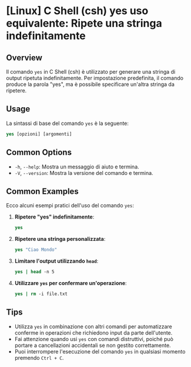 # [Linux] C Shell (csh) yes uso equivalente: Ripete una stringa indefinitamente

## Overview
Il comando `yes` in C Shell (csh) è utilizzato per generare una stringa di output ripetuta indefinitamente. Per impostazione predefinita, il comando produce la parola "yes", ma è possibile specificare un'altra stringa da ripetere.

## Usage
La sintassi di base del comando `yes` è la seguente:

```csh
yes [opzioni] [argomenti]
```

## Common Options
- `-h`, `--help`: Mostra un messaggio di aiuto e termina.
- `-V`, `--version`: Mostra la versione del comando e termina.

## Common Examples
Ecco alcuni esempi pratici dell'uso del comando `yes`:

1. **Ripetere "yes" indefinitamente**:
   ```csh
   yes
   ```

2. **Ripetere una stringa personalizzata**:
   ```csh
   yes "Ciao Mondo"
   ```

3. **Limitare l'output utilizzando `head`**:
   ```csh
   yes | head -n 5
   ```

4. **Utilizzare `yes` per confermare un'operazione**:
   ```csh
   yes | rm -i file.txt
   ```

## Tips
- Utilizza `yes` in combinazione con altri comandi per automatizzare conferme in operazioni che richiedono input da parte dell'utente.
- Fai attenzione quando usi `yes` con comandi distruttivi, poiché può portare a cancellazioni accidentali se non gestito correttamente.
- Puoi interrompere l'esecuzione del comando `yes` in qualsiasi momento premendo `Ctrl + C`.
